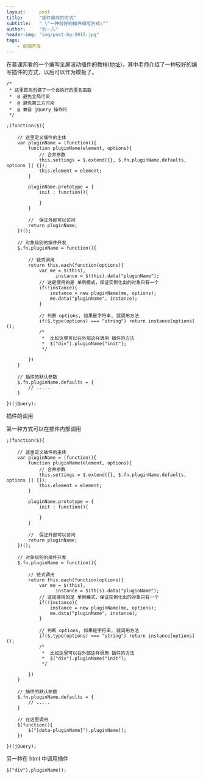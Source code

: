 ```yaml
---
layout:     post
title:      "插件编写的方式"
subtitle:   " \"一种较好的插件编写方式\""
author:     "刘一凡"
header-img: "img/post-bg-2015.jpg"
tags:
    - 前端开发
---
```


在慕课网看的一个编写全屏滚动插件的教程([地址](http://www.imooc.com/learn/374))，其中老师介绍了一种较好的编写插件的方式，以后可以作为模板了。

    /*
     * 这里首先创建了一个自执行的匿名函数
     *  @ 避免全局污染
     *  @ 避免第三方污染
     *  @ 兼容 jQuery 操作符
     */
    
    ;(function($){

        // 这里定义插件的主体
        var pluginName = (function(){
            function pluginName(element, options){
                // 合并参数
                this.settings = $.extend({}, $.fn.pluginName.defaults, options || {});
                this.element = element;
            }

            pluginName.prototype = {
                init : function(){

                }
            }
            
            //  保证外部可以访问
            return pluginName;
        })();
        
        // 对象级别的插件开发
        $.fn.pluginName = function(){

            // 链式调用
            return this.each(function(options){
                var me = $(this),
                      instance = $(this).data("pluginName"); 
                // 这是使用的是 单例模式，保证实例化出的对象只有一个
                if(!instance){
                    instance = new pluginName(me, options);
                    me.data("pluginName", instance);
                }
                
                // 判断 options, 如果是字符串, 就调用方法
                if($.type(options) === "string") return instance[options]();
                /*
                 *  比如这里可以在外部这样调用 插件的方法
                 *  $("div").pluginName("init");
                 */
                
            })
        }

        // 插件的默认参数
        $.fn.pluginName.defaults = {
            // .....
        }

    })(jQuery);

插件的调用

第一种方式可以在插件内部调用

    ;(function($){

        // 这里定义插件的主体
        var pluginName = (function(){
            function pluginName(element, options){
                // 合并参数
                this.settings = $.extend({}, $.fn.pluginName.defaults, options || {});
                this.element = element;
            }

            pluginName.prototype = {
                init : function(){

                }
            }
            
            //  保证外部可以访问
            return pluginName;
        })();
        
        // 对象级别的插件开发
        $.fn.pluginName = function(){

            // 链式调用
            return this.each(function(options){
                var me = $(this),
                      instance = $(this).data("pluginName"); 
                // 这是使用的是 单例模式，保证实例化出的对象只有一个
                if(!instance){
                    instance = new pluginName(me, options);
                    me.data("pluginName", instance);
                }
                
                // 判断 options, 如果是字符串, 就调用方法
                if($.type(options) === "string") return instance[options]();
                /*
                 *  比如这里可以在外部这样调用 插件的方法
                 *  $("div").pluginName("init");
                 */
                
            })
        }

        // 插件的默认参数
        $.fn.pluginName.defaults = {
            // .....
        }

        // 在这里调用
        $(function(){
            $("[data-pluginName]").pluginName();
        })

    })(jQuery);

另一种在 html 中调用插件

    $("div").pluginName();
    